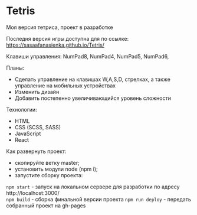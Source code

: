 # Tetris 
Моя версия тетриса, проект в разработке

Последня версия игры доступна для по ссылке:
https://sasaafanasienka.github.io/Tetris/

Клавиши управления: NumPad8, NumPad4, NumPad5, NumPad6,

Планы:
* Сделать управление на клавишах W,A,S,D, стрелках, а также управление на мобильных устройствах
* Изменить дизайн
* Добавить постепенно увеличивающийся уровень сложности

Технологии:
* HTML
* CSS (SCSS, SASS)
* JavaScript
* React

Как развернуть проект:
- скопируйте ветку master;
- установить модули node (npm i);
- запустите сборку проекта: 

`npm start` - запуск на локальном сервере для разработки по адресу http://localhost:3000/  
`npm build` - сборка финальной версии проекта
`npm run deploy` - передать собранный проект на gh-pages